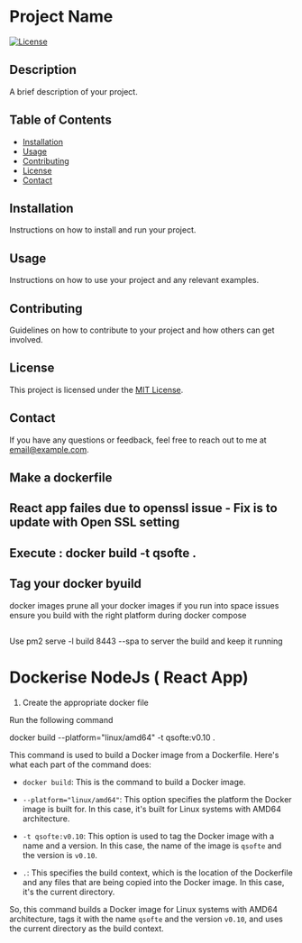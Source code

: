 # Project Name

[![License](https://img.shields.io/badge/license-MIT-blue.svg)](LICENSE)

## Description

A brief description of your project.

## Table of Contents

- [Installation](#installation)
- [Usage](#usage)
- [Contributing](#contributing)
- [License](#license)
- [Contact](#contact)

## Installation

Instructions on how to install and run your project.

## Usage

Instructions on how to use your project and any relevant examples.

## Contributing

Guidelines on how to contribute to your project and how others can get involved.

## License

This project is licensed under the [MIT License](LICENSE).

## Contact

If you have any questions or feedback, feel free to reach out to me at [email@example.com](mailto:email@example.com).

## Make a dockerfile

## React app failes due to openssl issue - Fix is to update with Open SSL setting

## Execute : docker build -t qsofte .

## Tag your docker byuild

docker images prune all your docker images if you run into space issues
ensure you build with the right platform during docker compose

##

Use pm2 serve -l build 8443 --spa to server the build and keep it running

# Dockerise NodeJs ( React App)

1. Create the appropriate docker file

Run the following command

docker build --platform="linux/amd64" -t qsofte:v0.10 .

This command is used to build a Docker image from a Dockerfile. Here's what each part of the command does:

- `docker build`: This is the command to build a Docker image.

- `--platform="linux/amd64"`: This option specifies the platform the Docker image is built for. In this case, it's built for Linux systems with AMD64 architecture.

- `-t qsofte:v0.10`: This option is used to tag the Docker image with a name and a version. In this case, the name of the image is `qsofte` and the version is `v0.10`.

- `.`: This specifies the build context, which is the location of the Dockerfile and any files that are being copied into the Docker image. In this case, it's the current directory.

So, this command builds a Docker image for Linux systems with AMD64 architecture, tags it with the name `qsofte` and the version `v0.10`, and uses the current directory as the build context.

